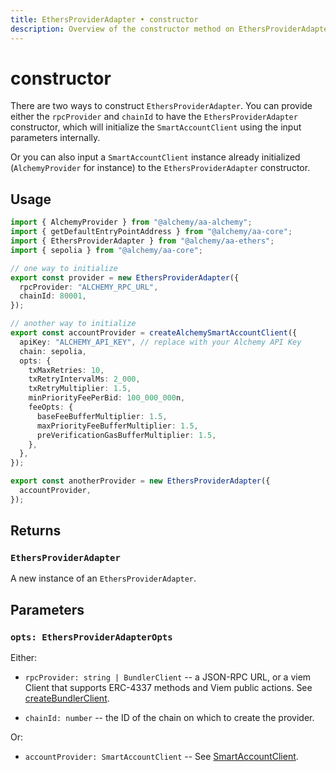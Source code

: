 ```yaml
---
title: EthersProviderAdapter • constructor
description: Overview of the constructor method on EthersProviderAdapter in aa-ethers
---
```


# constructor

There are two ways to construct `EthersProviderAdapter`. You can provide either the `rpcProvider` and `chainId` to have the `EthersProviderAdapter` constructor, which will initialize the `SmartAccountClient` using the input parameters internally.

Or you can also input a `SmartAccountClient` instance already initialized (`AlchemyProvider` for instance) to the `EthersProviderAdapter` constructor.

## Usage

```ts [example.ts]
import { AlchemyProvider } from "@alchemy/aa-alchemy";
import { getDefaultEntryPointAddress } from "@alchemy/aa-core";
import { EthersProviderAdapter } from "@alchemy/aa-ethers";
import { sepolia } from "@alchemy/aa-core";

// one way to initialize
export const provider = new EthersProviderAdapter({
  rpcProvider: "ALCHEMY_RPC_URL",
  chainId: 80001,
});

// another way to initialize
export const accountProvider = createAlchemySmartAccountClient({
  apiKey: "ALCHEMY_API_KEY", // replace with your Alchemy API Key
  chain: sepolia,
  opts: {
    txMaxRetries: 10,
    txRetryIntervalMs: 2_000,
    txRetryMultiplier: 1.5,
    minPriorityFeePerBid: 100_000_000n,
    feeOpts: {
      baseFeeBufferMultiplier: 1.5,
      maxPriorityFeeBufferMultiplier: 1.5,
      preVerificationGasBufferMultiplier: 1.5,
    },
  },
});

export const anotherProvider = new EthersProviderAdapter({
  accountProvider,
});
```

## Returns

### `EthersProviderAdapter`

A new instance of an `EthersProviderAdapter`.

## Parameters

### `opts: EthersProviderAdapterOpts`

Either:

- `rpcProvider: string | BundlerClient` -- a JSON-RPC URL, or a viem Client that supports ERC-4337 methods and Viem public actions. See [createBundlerClient](/packages/aa-core/bundler-client/).

- `chainId: number` -- the ID of the chain on which to create the provider.

Or:

- `accountProvider: SmartAccountClient` -- See [SmartAccountClient](/packages/aa-core/smart-account-client/).
